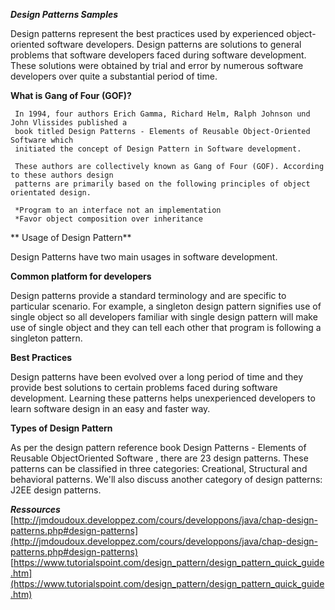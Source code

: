 **_Design Patterns Samples_**

 Design patterns represent the best practices used by experienced object-oriented software
 developers. Design patterns are solutions to general problems that software developers faced
 during software development. These solutions were obtained by trial and error by numerous
 software developers over quite a substantial period of time.
 
 **What is Gang of Four (GOF)?**
 
     In 1994, four authors Erich Gamma, Richard Helm, Ralph Johnson und John Vlissides published a
     book titled Design Patterns - Elements of Reusable Object-Oriented Software which
     initiated the concept of Design Pattern in Software development.
     
     These authors are collectively known as Gang of Four (GOF). According to these authors design
     patterns are primarily based on the following principles of object orientated design.
     
     *Program to an interface not an implementation
     *Favor object composition over inheritance
 
** Usage of Design Pattern**

 Design Patterns have two main usages in software development.
 
 **Common platform for developers**
 
 Design patterns provide a standard terminology and are specific to particular scenario. For
 example, a singleton design pattern signifies use of single object so all developers familiar with
 single design pattern will make use of single object and they can tell each other that program is
 following a singleton pattern.
 
 **Best Practices**
 
 Design patterns have been evolved over a long period of time and they provide best solutions to certain problems faced during software development. 
 Learning these patterns helps unexperienced developers to learn software design in an easy and faster way.
 
**Types of Design Pattern**

 As per the design pattern reference book Design Patterns - Elements of Reusable ObjectOriented Software , there are 23 design patterns. These patterns can be classified in three
 categories: Creational, Structural and behavioral patterns. We'll also discuss another category of
 design patterns: J2EE design patterns.
 
 **_Ressources_**
 [http://jmdoudoux.developpez.com/cours/developpons/java/chap-design-patterns.php#design-patterns](http://jmdoudoux.developpez.com/cours/developpons/java/chap-design-patterns.php#design-patterns)
 [https://www.tutorialspoint.com/design_pattern/design_pattern_quick_guide.htm](https://www.tutorialspoint.com/design_pattern/design_pattern_quick_guide.htm)